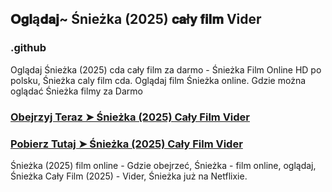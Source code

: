 ## 𝐎𝐠𝐥ą𝐝𝐚𝐣~ Śnieżka (2025) 𝐜𝐚ł𝐲 𝐟𝐢𝐥𝐦 Vider

### .github

Oglądaj Śnieżka (2025) cda cały film za darmo - Śnieżka Film Online HD po polsku, Śnieżka caly film cda. Oglądaj film Śnieżka online. Gdzie można oglądać Śnieżka filmy za Darmo

### [Obejrzyj Teraz ➤ Śnieżka (2025) Cały Film Vider](https://watching4khdmovies.blogspot.com/2025/03/snow-white.html)

### [Pobierz Tutaj ➤ Śnieżka (2025) Cały Film Vider](https://watching4khdmovies.blogspot.com/2025/03/snow-white.html)

Śnieżka (2025) film online - Gdzie obejrzeć, Śnieżka - film online, oglądaj, Śnieżka Cały Film (2025) - Vider, Śnieżka już na Netflixie.
